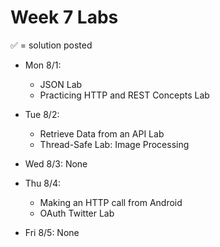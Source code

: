 # Week 7 Labs

&#x2705; = solution posted

- Mon 8/1:
  - JSON Lab
  - Practicing HTTP and REST Concepts Lab

- Tue 8/2:
  - Retrieve Data from an API Lab
  - Thread-Safe Lab: Image Processing

- Wed 8/3: None

- Thu 8/4:
  - Making an HTTP call from Android
  - OAuth Twitter Lab

- Fri 8/5: None

